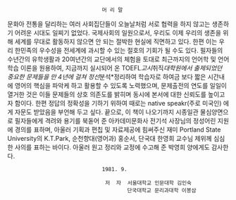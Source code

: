 ﻿
                                  머 리 말

  문화아 전통을 달리하는 여러 사회집단들이 오늘날처럼 서로 협력을 하지 않고는
생존하기 어려운 시대도 일찌기 없었다. 국제사회의 일원으로서, 우리도 이제 우리의 
생존을 위해 세계를 무대로 활동하지 않으면 안 되는 절박한 현실에 직면하고 있다.
한편 이는 우리 한민족의 우수성을 전세계에 과시할 수 있는 절호의 기회가 될 수도 있다.
  필자들의 수년간의 유학생활과 20여년간의 교단에서의 체험을 토대로 최근까지의
언어학 및 언어학습 이론을 원용하여, 지금까지 실시되어 온 TOEFL*고시*취직*대학원에서
출제되었던 중요한 문제들을 만 4년에 걸쳐 정선*분석*정리하여 학습자로 하여금 보다 짧은
시간내에 영어의 핵심을 파악케 하고 활용할 수 있도록 노력했으며, 문제출전의 연도를 
일일이 열거한 것은 이들 문제들의 상호 의존도를 밝히며 동시에 본서에 대한 신뢰도를 
높이고자 함이다. 한편 정답의 정확성을 기하기 위하여 때로는 native speakr(주로 미국인)
에게 자문도 받았음을 부언해 두고 싶다.
  끝으로, 이 책이 나오기까지 시종일관 물심양면으로 필자들에게 격려와 용기를 북돋어 준
아카데미문화사 전기석 사장님의 정성어린 지원에 경의를 표하며, 아울러 기획과 편칩 및
자료제공에 힘써주신 재미 Portland State University의 K.T.Park, 순천향대(영어과) 
홍순서, 단국대 한영희 교수님 제위께 심심한 사의를 표하는 바이다.
  아울러 원고 정리와 교정에 수고해 준 박영희 양에게도 감사한다.

                                  1981. 9. 
 
                                   저  자  서울대학교 인문대학 김인숙
                                          단국대학교 문리과대학 이봉삼 

